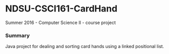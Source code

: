 # NDSU-CSCI161-CardHand
Summer 2016 - Computer Science II - course project

### Summary
Java project for dealing and sorting card hands using a linked positional list.
